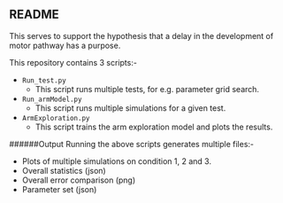 ## README

This serves to support the hypothesis that a delay in the development of motor pathway has a purpose.


This repository contains 3 scripts:-
- ```Run_test.py```
    - This script runs multiple tests, for e.g. parameter grid search.
- ```Run_armModel.py```
    - This script runs multiple simulations for a given test.
- ```ArmExploration.py```
    - This script trains the arm exploration model and plots the results.
    
######Output
Running the above scripts generates multiple files:-
- Plots of multiple simulations on condition 1, 2 and 3.
- Overall statistics (json)
- Overall error comparison (png)
- Parameter set (json)